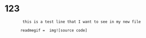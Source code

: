 # 123
            this is a test line that I want to see in my new file

           readmegif =  img![source code]
            